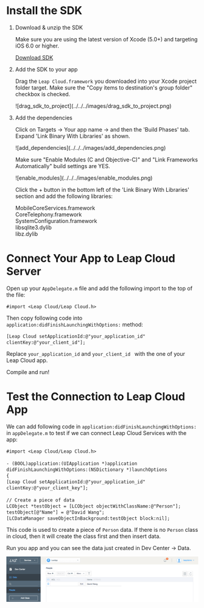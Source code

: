 # Install the SDK

1. Download & unzip the SDK

	Make sure you are using the latest version of Xcode (5.0+) and targeting iOS 6.0 or higher.

	<a class="download-sdk" href="https://raw.githubusercontent.com/LeapAppServices/Leap Cloud-SDK-Release/master/iOS/v1.5.0/Leap CloudAll-v1.5.0.zip">Download SDK</a>

2. Add the SDK to your app

	Drag the `Leap Cloud.framework` you downloaded into your Xcode project folder target. Make sure the "Copy items to destination's group folder" checkbox is checked.
	
	<p class="image-wrapper">
	![drag_sdk_to_project](../../../images/drag_sdk_to_project.png)

3. Add the dependencies

	Click on Targets → Your app name → and then the 'Build Phases' tab.</br>
	Expand 'Link Binary With Libraries' as shown.
	
	<p class="image-wrapper">
	![add_dependencies](../../../images/add_dependencies.png)
	
    Make sure "Enable Modules (C and Objective-C)" and "Link Frameworks Automatically" build settings are YES.
    
    <p class="image-wrapper">
    ![enable_modules](../../../images/enable_modules.png)
    
	Click the + button in the bottom left of the 'Link Binary With Libraries' section and add the following libraries:
	
	MobileCoreServices.framework</br>
	CoreTelephony.framework</br>
	SystemConfiguration.framework</br>
	libsqlite3.dylib</br>
	libz.dylib</br>

# Connect Your App to Leap Cloud Server

Open up your `AppDelegate.m` file and add the following import to the top of the file:

```objc
#import <Leap Cloud/Leap Cloud.h>
```
Then copy following code into `application:didFinishLaunchingWithOptions:` method:

```objc
[Leap Cloud setApplicationId:@"your_application_id" clientKey:@"your_client_id"];
```

Replace `your_application_id` and `your_client_id ` with the one of your Leap Cloud app.


Compile and run!


# Test the Connection to Leap Cloud App
We can add following code in `application:didFinishLaunchingWithOptions:` in `appDelegate.m` to test if we can connect Leap Cloud Services with the app:


```objc
#import <Leap Cloud/Leap Cloud.h>

- (BOOL)application:(UIApplication *)application didFinishLaunchingWithOptions:(NSDictionary *)launchOptions
{
[Leap Cloud setApplicationId:@"your_application_id" clientKey:@"your_client_key"];

// Create a piece of data
LCObject *testObject = [LCObject objectWithClassName:@"Person"];
testObject[@"Name"] = @"David Wang";
[LCDataManager saveObjectInBackground:testObject block:nil];
```

This code is used to create a piece of `Person` data. If there is no `Person` class in cloud, then it will create the class first and then insert data. 

Run you app and you can see the data just created in Dev Center -> Data.

![imgSDKQSTestAddObj](../../../images/imgSDKQSTestAddObj.png)
